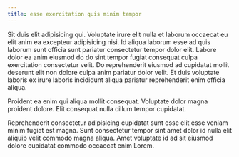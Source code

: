 ```yaml
---
title: esse exercitation quis minim tempor
---
```


Sit duis elit adipisicing qui. Voluptate irure elit nulla et laborum occaecat eu elit anim ea excepteur adipisicing nisi. Id aliqua laborum esse ad quis laborum sunt officia sunt pariatur consectetur tempor dolor elit. Labore dolor ea anim eiusmod do do sint tempor fugiat consequat culpa exercitation consectetur velit. Do reprehenderit eiusmod ad cupidatat mollit deserunt elit non dolore culpa anim pariatur dolor velit. Et duis voluptate laboris ex irure laboris incididunt aliqua pariatur reprehenderit enim officia aliqua.

Proident ea enim qui aliqua mollit consequat. Voluptate dolor magna proident dolore. Elit consequat nulla cillum tempor cupidatat.

Reprehenderit consectetur adipisicing cupidatat sunt esse elit esse veniam minim fugiat est magna. Sunt consectetur tempor sint amet dolor id nulla elit aliquip velit commodo magna aliqua. Amet voluptate id ad sit eiusmod dolore cupidatat commodo occaecat enim Lorem.